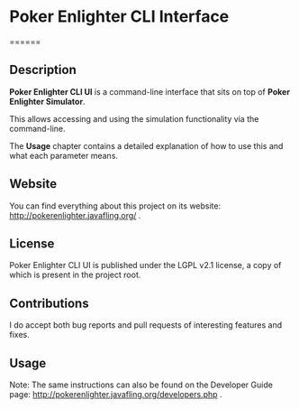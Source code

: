 # Poker Enlighter CLI Interface
======

## Description

**Poker Enlighter CLI UI** is a command-line interface that sits on top of **Poker Enlighter Simulator**.

This allows accessing and using the simulation functionality via the command-line.

The **Usage** chapter contains a detailed explanation of how to use this and what each parameter means.  

## Website

You can find everything about this project on its website: http://pokerenlighter.javafling.org/ .

## License

Poker Enlighter CLI UI is published under the LGPL v2.1 license, a copy of which is present in the project root.

## Contributions

I do accept both bug reports and pull requests of interesting features and fixes.

## Usage

Note: The same instructions can also be found on the Developer Guide page: http://pokerenlighter.javafling.org/developers.php .